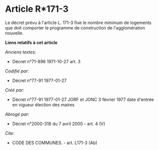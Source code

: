 # Article R*171-3

Le décret prévu à l'article L. 171-3 fixe le nombre minimum de logements que doit comporter le programme de construction de
l'agglomération nouvelle.

**Liens relatifs à cet article**

_Anciens textes_:

  - Décret n°71-896 1971-10-27 art. 3

_Codifié par_:

  - Décret n°77-91 1977-01-27

_Créé par_:

  - Décret n°77-91 1977-01-27 JORF et JONC 3 février 1977 date d'entrée en vigueur élection des maires

_Abrogé par_:

  - Décret n°2000-318 du 7 avril 2000 - art. 4 (V)

_Cite_:

  - CODE DES COMMUNES. - art. L171-3 (Ab)
